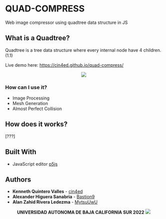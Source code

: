 # QUAD-COMPRESS

Web image compressor using quadtree data structure in JS

## What is a Quadtree?

Quadtree is a tree data structure where every internal node have 4 children. (1.1)

Live demo here: https://cin4ed.github.io/quad-compress/

<p align="center">
  <img src="https://i.imgur.com/Coy5JZj.png" />
</p>

### How can I use it?

* Image Processing
* Mesh Generation
* Almost Perfect Collision

## How does it works?

[???]

## Built With

* JavaScript editor [p5js](https://editor.p5js.org/)

## Authors

* **Kenneth Quintero Valles**    - [cin4ed](https://github.com/cin4ed)
* **Alexander Higuera Sanabria** - [Bastion9](https://github.com/bastion9)
* **Alan Zahid Rivera Ledezma**  - [MytsuUwU](https://github.com/MytsuUwU)







<p align="center">
  <b>UNIVERSIDAD AUTONOMA DE BAJA CALIFORNIA SUR 2022</b>
  <img src="https://i.imgur.com/DMx8PzQ.png" />
</p>
